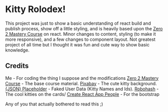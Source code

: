 # Kitty Rolodex!

This project was just to show a basic understanding of react build and publish process, show off a little styling, and is heavily based upon the [Zero 2 Mastery Course](https://zerotomastery.io/) on react. Minor changes to content, styling (to make it more responsive), and a few changes to component layout. Not greatest project of all time but I thought it was fun and cute way to show basic knowledge.

## Credits

Me - For coding the thing I suppose and the modifications
[Zero 2 Mastery Course](https://zerotomastery.io/) - The base course material.
[Pixabay](https://pixabay.com/illustrations/cat-kitty-snow-art-animal-nature-2178155/) - The cute kitty background.
[{JSON} Placeholder](https://jsonplaceholder.typicode.com/) - Faked User Data (Kitty Names and Ids).
[Robohash](https://robohash.org/) - The cool kitties on the cards/
[Create React App People](https://github.com/facebook/create-react-app) - For the bootstrap

Any of you that actually bothered to read this ;)

